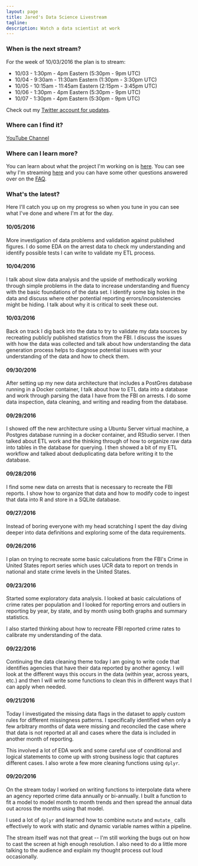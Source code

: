 ```yaml
---
layout: page
title: Jared's Data Science Livestream
tagline:
description: Watch a data scientist at work
---
```


### When is the next stream?

For the week of 10/03/2016 the plan is to stream:

- 10/03 - 1:30pm - 4pm Eastern (5:30pm - 9pm UTC)
- 10/04 - 9:30am - 11:30am Eastern (1:30pm - 3:30pm UTC)
- 10/05 - 10:15am - 11:45am Eastern (2:15pm - 3:45pm UTC)
- 10/06 - 1:30pm - 4pm Eastern (5:30pm - 9pm UTC)
- 10/07 - 1:30pm - 4pm Eastern (5:30pm - 9pm UTC)

Check out my [Twitter account for updates](http://www.twitter.com/jknowles).

### Where can I find it?
[YouTube Channel](https://www.youtube.com/user/debatemanjk)

### Where can I learn more?

You can learn about what the project I'm working on is [here](pages/project.html).
You can see why I'm streaming [here](pages/whystream.html) and you can have
some other questions answered over on the [FAQ](pages/faq.html).

### What's the latest?

Here I'll catch you up on my progress so when you tune in you can see what I've
done and where I'm at for the day.

#### 10/05/2016

More investigation of data problems and validation against published figures. I
do some EDA on the arrest data to check my understanding and identify possible
tests I can write to validate my ETL process. 

#### 10/04/2016

I talk about slow data analysis and the upside of methodically working through
simple problems in the data to increase understanding and fluency with the
basic foundations of the data set. I identify some big holes in the data and
discuss where other potential reporting errors/inconsistencies might be hiding.
I talk about why it is critical to seek these out.

#### 10/03/2016

Back on track I dig back into the data to try to validate my data sources by
recreating publicly published statistics from the FBI. I discuss the issues
with how the data was collected and talk about how understanding the data
generation process helps to diagnose potential issues with your understanding
of the data and how to check them.

#### 09/30/2016

After setting up my new data architecture that includes a PostGres database
running in a Docker container, I talk about how to ETL data into a database and
work through parsing the data I have from the FBI on arrests. I do some
data inspection, data cleaning, and writing and reading from the database.

#### 09/29/2016

I showed off the new architecture using a Ubuntu Server virtual machine, a
Postgres database running in a docker container, and RStudio server. I then
talked about ETL work and the thinking through of how to organize raw data
into tables in the database for querying. I then showed a bit of my ETL
workflow and talked about deduplicating data before writing it to the database.

#### 09/28/2016

I find some new data on arrests that is necessary to recreate the FBI reports.
I show how to organize that data and how to modify code to ingest that data
into R and store in a SQLite database.

#### 09/27/2016

Instead of boring everyone with my head scratching I spent the day diving deeper
into data definitions and exploring some of the data requirements.

#### 09/26/2016

I plan on trying to recreate some basic calculations from the FBI's Crime in
United States report series which uses UCR data to report on trends in national
and state crime levels in the United States.

#### 09/23/2016

Started some exploratory data analysis. I looked at basic calculations of
crime rates per population and I looked for reporting errors and outliers in
reporting by year, by state, and by month using both graphs and summary
statistics.

I also started thinking about how to recreate FBI reported crime rates to
calibrate my understanding of the data.

#### 09/22/2016

Continuing the data cleaning theme today I am going to write code that identifies
agencies that have their data reported by another agency. I will look at the
different ways this occurs in the data (within year, across years, etc.) and
then I will write some functions to clean this in different ways that I can
apply when needed.

#### 09/21/2016

Today I investigated the missing data flags in the dataset to apply
custom rules for different missingness patterns. I specifically identified
when only a few arbitrary months of data were missing and reconciled the case
where that data is not reported at all and cases where the data is included in
another month of reporting.

This involved a lot of EDA work and some careful use of conditional and
logical statements to come up with strong business logic that captures different
cases. I also wrote a few more cleaning functions using `dplyr`.

#### 09/20/2016

On the stream today I worked on writing functions to interpolate data where an
agency reported crime data annually or bi-annually. I built a function to fit
a model to model month to month trends and then spread the annual data out
across the months using that model.

I used a lot of `dplyr` and learned how to combine `mutate` and `mutate_` calls
effectively to work with static and dynamic variable names within a pipeline.

The stream itself was not that great -- I'm still working the bugs out on how to
cast the screen at high enough resolution. I also need to do a little more talking
to the audience and explain my thought process out loud occasionally.
